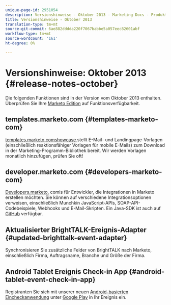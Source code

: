 ```yaml
---
unique-page-id: 2951054
description: Versionshinweise - Oktober 2013 - Marketing Docs - Produktdokumentation
title: Versionshinweise - Oktober 2013
translation-type: tm+mt
source-git-commit: 6ae882dddda220f7067babbe5a057eec82601abf
workflow-type: tm+mt
source-wordcount: '161'
ht-degree: 0%

---
```



# Versionshinweise: Oktober 2013 {#release-notes-october}

Die folgenden Funktionen sind in der Version vom Oktober 2013 enthalten. Überprüfen Sie Ihre [Marketo Edition](https://docs.marketo.com/display/docs/assets/pricing.php) auf Funktionsverfügbarkeit.

## templates.marketo.com {#templates-marketo-com}

[templates.marketo.comshowcase ](https://templates.marketo.com) stellt E-Mail- und Landingpage-Vorlagen (einschließlich reaktionsfähiger Vorlagen für mobile E-Mails) zum Download in der Marketing-Programm-Bibliothek bereit. Wir werden Vorlagen monatlich hinzufügen, prüfen Sie oft!

## developer.marketo.com {#developers-marketo-com}

[Developers.marketo.](https://developers.marketo.com) comis für Entwickler, die Integrationen in Marketo erstellen möchten. Sie können auf verschiedene Integrationsoptionen verweisen, einschließlich Munchkin JavaScript-APIs, SOAP-API-Codebeispiele, Webhooks und E-Mail-Skripten. Ein Java-SDK ist auch auf [GitHub](https://github.com/Marketo/SOAP-API-Java-Client) verfügbar.

## Aktualisierter BrightTALK-Ereignis-Adapter {#updated-brighttalk-event-adapter}

Synchronisieren Sie zusätzliche Felder von BrightTALK nach Marketo, einschließlich Firma, Auftragsname, Branche und Größe der Firma.

## Android Tablet Ereignis Check-in App {#android-tablet-event-check-in-app}

Registranten Sie sich mit unserer neuen [Android-basierten Eincheckanwendung](../../product-docs/core-marketo-concepts/mobile-apps/event-check-in/check-people-into-your-event-from-your-tablet.md) unter [Google Play](https://play.google.com/store/apps/details?id=com.marketo.eventcheckin&amp;hl=en) in Ihr Ereignis ein.
